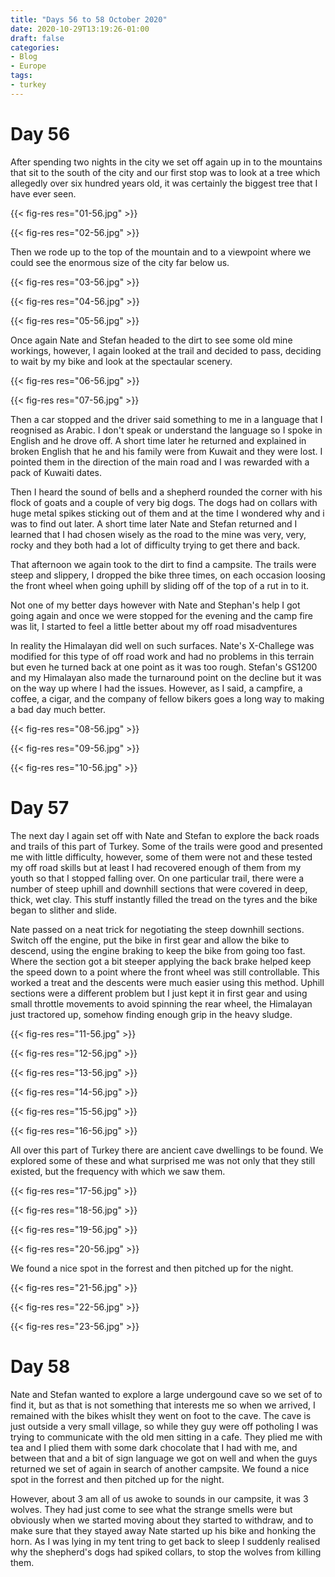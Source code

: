 ```yaml
---
title: "Days 56 to 58 October 2020"
date: 2020-10-29T13:19:26-01:00
draft: false
categories:
- Blog
- Europe
tags:
- turkey
---
```


# Day 56

After spending two nights in the city we set off again up in to the mountains that sit to the south of the city and our first stop was to look at a tree which allegedly over six hundred years old, it was certainly the biggest tree that I have ever seen.

{{< fig-res res="01-56.jpg" >}}

<!--more-->

{{< fig-res res="02-56.jpg" >}}

Then we rode up to the top of the mountain and to a viewpoint where we could see the enormous size of the city far below us.

{{< fig-res res="03-56.jpg" >}}

{{< fig-res res="04-56.jpg" >}}

{{< fig-res res="05-56.jpg" >}}

Once again Nate and Stefan headed to the dirt to see some old mine workings, however, I again looked at the trail and decided to pass, deciding to wait by my bike and look at the spectaular scenery.

{{< fig-res res="06-56.jpg" >}}

{{< fig-res res="07-56.jpg" >}}

Then a car stopped and the driver said something to me in a language that I reognised as Arabic. I don't speak or understand the language so I spoke in English and he drove off. A short time later he returned and explained in broken English that he and his family were from Kuwait and they were lost. I pointed them in the direction of the main road and I was rewarded with a pack of Kuwaiti dates. 

Then I heard the sound of bells and a shepherd rounded the corner with his flock of goats and a couple of very big dogs. The dogs had on collars with huge metal spikes sticking out of them and at the time I wondered why and i was to find out later. A short time later Nate and Stefan returned and I learned that I had chosen wisely as the road to the mine was very, very, rocky and they both had a lot of difficulty trying to get there and back.

That afternoon we again took to the dirt to find a campsite. The trails were steep and slippery, I dropped the bike three times, on each occasion loosing the front wheel when going uphill by sliding off of the top of a rut in to it.

Not one of my better days however with Nate and Stephan's help I got going again and once we were stopped for the evening and the camp fire was lit, I started to feel a little better about my off road misadventures

In reality the Himalayan did well on such surfaces. Nate's X-Challege was modified for this type of off road work and had no problems in this terrain but even he turned back at one point as it was too rough. Stefan's GS1200 and my Himalayan also made the turnaround point on the decline but it was on the way up where I had the issues. However, as I said, a campfire, a coffee, a cigar, and the company of fellow bikers goes a long way to making a bad day much better.

{{< fig-res res="08-56.jpg" >}}

{{< fig-res res="09-56.jpg" >}}

{{< fig-res res="10-56.jpg" >}}

# Day 57

The next day I again set off with Nate and Stefan to explore the back roads and trails of this part of Turkey. Some of the trails were good and presented me with little difficulty, however, some of them were not and these tested my off road skills but at least I had recovered enough of them from my youth so that I stopped falling over. On one particular trail, there were a number of steep uphill and downhill sections that were covered in deep, thick, wet clay. This stuff instantly filled the tread on the tyres and the bike began to slither and slide.

Nate passed on a neat trick for negotiating the steep downhill sections. Switch off the engine, put the bike in first gear and allow the bike to descend, using the engine braking to keep the bike from going too fast. Where the section got a bit steeper applying the back brake helped keep the speed down to a point where the front wheel was still controllable. This worked a treat and the descents were much easier using this method. Uphill sections were a different problem but I just kept it in first gear and using small throttle movements to avoid spinning the rear wheel, the Himalayan just tractored up, somehow finding enough grip in the heavy sludge. 

{{< fig-res res="11-56.jpg" >}}

{{< fig-res res="12-56.jpg" >}}

{{< fig-res res="13-56.jpg" >}}

{{< fig-res res="14-56.jpg" >}}

{{< fig-res res="15-56.jpg" >}}

{{< fig-res res="16-56.jpg" >}}

All over this part of Turkey there are ancient cave dwellings to be found. We explored some of these and what surprised me was not only that they still existed, but the frequency with which we saw them.

{{< fig-res res="17-56.jpg" >}}

{{< fig-res res="18-56.jpg" >}}

{{< fig-res res="19-56.jpg" >}}

{{< fig-res res="20-56.jpg" >}}

We found a nice spot in the forrest and then pitched up for the night.

{{< fig-res res="21-56.jpg" >}}

{{< fig-res res="22-56.jpg" >}}

{{< fig-res res="23-56.jpg" >}}

# Day 58

Nate and Stefan wanted to explore a large undergound cave so we set of to find it, but as that is not something that interests me so when we arrived, I remained with the bikes whislt they went on foot to the cave. The cave is just outside a very small village, so while they guy were off potholing I was trying to communicate with the old men sitting in a cafe. They plied me with tea and I plied them with some dark chocolate that I had with me, and between that and a bit of sign language we got on well and when the guys returned we set of again in search of another campsite. We found a nice spot in the forrest and then pitched up for the night.

However, about 3 am all of us awoke to sounds in our campsite, it was 3 wolves. They had just come to see what the strange smells were but obviously when we started moving about they started to withdraw, and to make sure that they stayed away Nate started up his bike and honking the horn. As I was lying in my tent tring to get back to sleep I suddenly realised why the shepherd's dogs had spiked collars, to stop the wolves from killing them.